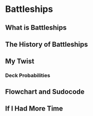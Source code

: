 # Battleships
## What is Battleships

## The History of Battleships

## My Twist

### Deck Probabilities

## Flowchart and Sudocode

## If I Had More Time
